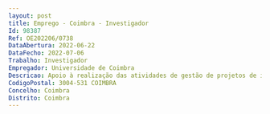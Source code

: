 ```yaml
--- 
layout: post
title: Emprego - Coimbra - Investigador
Id: 98387
Ref: OE202206/0738
DataAbertura: 2022-06-22
DataFecho: 2022-07-06
Trabalho: Investigador
Empregador: Universidade de Coimbra
Descricao: Apoio à realização das atividades de gestão de projetos de investigação do MIA Portugal, nomeadamente Apoiar preparação de candidaturas dos investigadores a entidades financiadoras  Assegurar a gestão de aquisições de bens e materiais e dos laboratórios de investigação  Apoio à interação com o sistema empresarial e outras entidades  Promoção Ativa de oportunidades de colaboração relevantes  Coordenação da informação sobre a execução financeira e sobre a produção científica dos projetos e outras ações de I&D, Apoio à afirmação do MIA Portugal como instituto de excelência tanto ao nível da investigação fundamental, como da inovação e da transferência de tecnologia, em articulação com as estruturas da UC, nomeadamente o UC Business e o IPN incubadora, Propor e implementar boas práticas de gestão corrente, Organizar e  supervisionar os aspetos administrativos e logísticos  Preparar o relatório anual de atividades e os relatórios periódicos de atividades a submeter a entidades financiadoras da investigação.
CodigoPostal: 3004-531 COIMBRA
Concelho: Coimbra
Distrito: Coimbra
--- 
```

